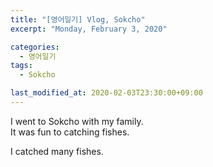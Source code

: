 ```yaml
---
title: "[영어일기] Vlog, Sokcho"
excerpt: "Monday, February 3, 2020"

categories:
  - 영어일기
tags:
  - Sokcho

last_modified_at: 2020-02-03T23:30:00+09:00
---
```

I went to Sokcho with my family.  
It was fun to catching fishes.  

I catched many fishes.
